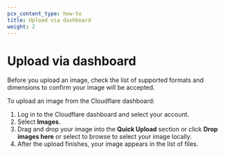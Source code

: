```yaml
---
pcx_content_type: how-to
title: Upload via dashboard
weight: 2
---
```


# Upload via dashboard

Before you upload an image, check the list of supported formats and dimensions to confirm your image will be accepted.

To upload an image from the Cloudflare dashboard:

1. Log in to the Cloudflare dashboard and select your account.
2. Select **Images**. 
3. Drag and drop your image into the **Quick Upload** section or click **Drop images here** or select to browse to select your image locally.
4. After the upload finishes, your image appears in the list of files.
